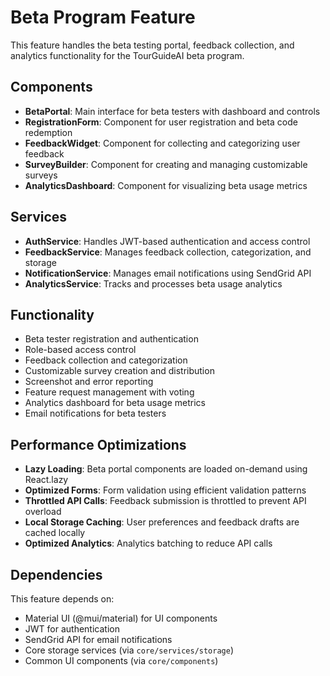 # Beta Program Feature

This feature handles the beta testing portal, feedback collection, and analytics functionality for the TourGuideAI beta program.

## Components

- **BetaPortal**: Main interface for beta testers with dashboard and controls
- **RegistrationForm**: Component for user registration and beta code redemption
- **FeedbackWidget**: Component for collecting and categorizing user feedback
- **SurveyBuilder**: Component for creating and managing customizable surveys
- **AnalyticsDashboard**: Component for visualizing beta usage metrics

## Services

- **AuthService**: Handles JWT-based authentication and access control
- **FeedbackService**: Manages feedback collection, categorization, and storage
- **NotificationService**: Manages email notifications using SendGrid API
- **AnalyticsService**: Tracks and processes beta usage analytics

## Functionality

- Beta tester registration and authentication
- Role-based access control
- Feedback collection and categorization
- Customizable survey creation and distribution
- Screenshot and error reporting
- Feature request management with voting
- Analytics dashboard for beta usage metrics
- Email notifications for beta testers

## Performance Optimizations

- **Lazy Loading**: Beta portal components are loaded on-demand using React.lazy
- **Optimized Forms**: Form validation using efficient validation patterns
- **Throttled API Calls**: Feedback submission is throttled to prevent API overload
- **Local Storage Caching**: User preferences and feedback drafts are cached locally
- **Optimized Analytics**: Analytics batching to reduce API calls

## Dependencies

This feature depends on:
- Material UI (@mui/material) for UI components
- JWT for authentication
- SendGrid API for email notifications
- Core storage services (via `core/services/storage`)
- Common UI components (via `core/components`) 